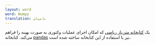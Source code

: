 ```yaml
---
layout: word
word: Numpy
translation: نامپای
---
```


یک [کتابخانه متن‌باز ریاضی](http://www.numpy.org/) که امکان اجرای عملیات وکتوری به صورت بهینه را فراهم می‌کند. کتابخانه [pandas](/P/pandas) نیز با استفاده از این کتابخانه ساخته شده است.
